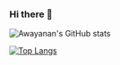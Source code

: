 ### Hi there 👋

<!--
**liu-cui/liu-cui** is a ✨ _special_ ✨ repository because its `README.md` (this file) appears on your GitHub profile.

Here are some ideas to get you started:

- 🔭 I’m currently working on ...
- 🌱 I’m currently learning ...
- 👯 I’m looking to collaborate on ...
- 🤔 I’m looking for help with ...
- 💬 Ask me about ...
- 📫 How to reach me: ...
- 😄 Pronouns: ...
- ⚡ Fun fact: ...
-->


![Awayanan's GitHub stats](https://github-readme-stats.vercel.app/api?username=liu-cui&show_icons=true&theme=transparent)

[![Top Langs](https://github-readme-stats.vercel.app/api/top-langs/?username=liu-cui&layout=compact)](https://github.com/liu-cui/github-readme-stats)


<!--START_SECTION:activity-->

